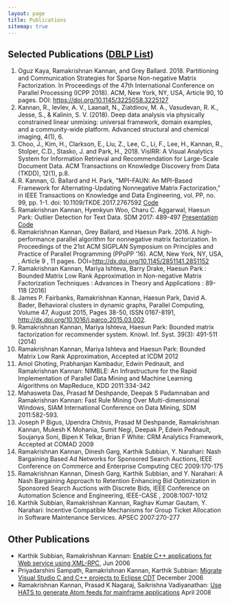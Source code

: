 ```yaml
---
layout: page
title: Publications
sitemap: true
---
```


## Selected Publications ([DBLP List](https://dblp.uni-trier.de/pers/hd/k/Kannan:Ramakrishnan))

1. Oguz Kaya, Ramakrishnan Kannan, and Grey Ballard. 2018. Partitioning and Communication Strategies for Sparse Non-negative Matrix Factorization. In Proceedings of the 47th International Conference on Parallel Processing (ICPP 2018). ACM, New York, NY, USA, Article 90, 10 pages. DOI: https://doi.org/10.1145/3225058.3225127
2. Kannan, R., Ievlev, A. V., Laanait, N., Ziatdinov, M. A., Vasudevan, R. K., Jesse, S., & Kalinin, S. V. (2018). Deep data analysis via physically constrained linear unmixing: universal framework, domain examples, and a community-wide platform. Advanced structural and chemical imaging, 4(1), 6.
3. Choo, J., Kim, H., Clarkson, E., Liu, Z., Lee, C., Li, F., Lee, H., Kannan, R., Stolper, C.D., Stasko, J. and Park, H., 2018. VisIRR: A Visual Analytics System for Information Retrieval and Recommendation for Large-Scale Document Data. ACM Transactions on Knowledge Discovery from Data (TKDD), 12(1), p.8.
4. R. Kannan, G. Ballard and H. Park, "MPI-FAUN: An MPI-Based Framework for Alternating-Updating Nonnegative Matrix Factorization," in IEEE Transactions on Knowledge and Data Engineering, vol. PP, no. 99, pp. 1-1. doi: 10.1109/TKDE.2017.2767592 [Code](https://github.com/ramkikannan/planc)
5. Ramakrishnan Kannan, Hyenkyun Woo, Charu C. Aggarwal, Haesun Park: Outlier Detection for Text Data. SDM 2017: 489-497 [Presentation](files/outliernmf.pdf) [Code](https://github.com/ramkikannan/outliernmf)
6. Ramakrishnan Kannan, Grey Ballard, and Haesun Park. 2016. A high-performance parallel algorithm for nonnegative matrix factorization. In Proceedings of the 21st ACM SIGPLAN Symposium on Principles and Practice of Parallel Programming (PPoPP '16). ACM, New York, NY, USA, , Article 9 , 11 pages. DOI=http://dx.doi.org/10.1145/2851141.2851152  
7. Ramakrishnan Kannan, Mariya Ishteva, Barry Drake, Haesun Park : Bounded Matrix Low Rank Approximation in Non-negative Matrix Factorization Techniques : Advances in Theory and Applications : 89-118 (2016)
8. James P. Fairbanks, Ramakrishnan Kannan, Haesun Park, David A. Bader, Behavioral clusters in dynamic graphs, Parallel Computing, Volume 47, August 2015, Pages 38-50, ISSN 0167-8191, http://dx.doi.org/10.1016/j.parco.2015.03.002.
9. Ramakrishnan Kannan, Mariya Ishteva, Haesun Park: Bounded matrix factorization for recommender system. Knowl. Inf. Syst. 39(3): 491-511 (2014)
10. Ramakrishnan Kannan, Mariya Ishteva and Haesun Park: Bounded Matrix Low Rank Approximation, Accepted at ICDM 2012
11. Amol Ghoting, Prabhanjan Kambadur, Edwin Pednault, and Ramakrishnan Kannan:  NIMBLE: An Infrastructure for the Rapid Implementation of Parallel Data Mining and Machine Learning Algorithms on MapReduce, KDD 2011:334-342
12. Mahasweta Das, Prasad M Deshpande, Deepak S Padamnaban and Ramakrishnan Kannan: Fast Rule Mining Over Multi-dimensional Windows, SIAM International Conference on Data Mining, SDM 2011:582-593. 
13. Joseph P Bigus, Upendra Chitnis, Prasad M Deshpande, Ramakrishnan Kannan, Mukesh K Mohania, Sumit Negi, Deepak P, Edwin Pednault, Soujanya Soni, Bipen K Telkar, Brian F White: CRM Analytics Framework, Accepted at COMAD 2009
14. Ramakrishnan Kannan, Dinesh Garg, Karthik Subbian, Y. Narahari: Nash Bargaining Based Ad Networks for Sponsored Search Auctions,  IEEE Conference on Commerce and Enterprise Computing CEC 2009:170-175
15. Ramakrishnan Kannan, Dinesh Garg, Karthik Subbian, and Y. Narahari: A Nash Bargaining Approach to Retention Enhancing Bid Optimization in Sponsored Search Auctions with Discrete Bids, IEEE Conference on Automation Science and Engineering, IEEE-CASE , 2008:1007-1012
16. Karthik Subbian, Ramakrishnan Kannan, Raghav Kumar Gautam, Y. Narahari: Incentive Compatible Mechanisms for Group Ticket Allocation in Software Maintenance Services. APSEC 2007:270-277

## Other Publications

* Karthik Subbian, Ramakrishnan Kannan: [Enable C++ applications for Web service using XML-RPC](http://www.ibm.com/developerworks/webservices/library/ws-xml-rpc/), Jun 2006
* Priyadarshini Sampath, Ramakrishnan Kannan, Karthik Subbian: [Migrate Visual Studio C and C++ projects to Eclipse CDT](http://www-128.ibm.com/developerworks/library/os-ecl-vscdt/index.html) December 2006
* Ramakrishnan Kannan, Prasad K Nagaraj, Saikrishna Vadiyanathan: [Use HATS to generate Atom feeds for mainframe applications](http://www.ibm.com/developerworks/library/x-atommainframe/index.html) April 2008